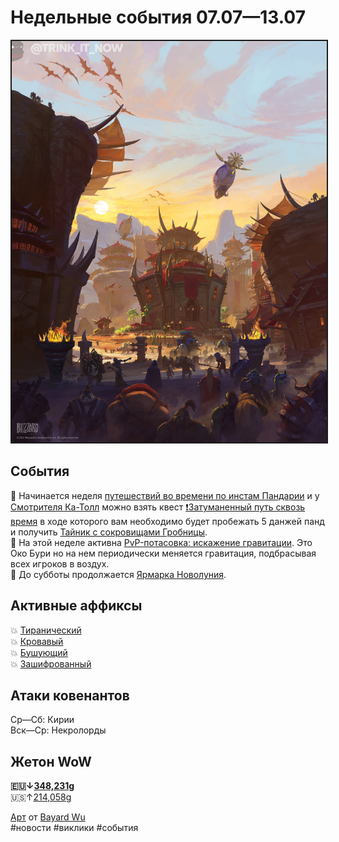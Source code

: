 # Недельные события 07.07—13.07

<html>
<center>
<img src=https://raw.githubusercontent.com/MagicalCow/TrinkIT-News/main/Sources/Assets/Weeklies/Weekly-27.jpg float=center border=2>
</center>  
</html>

## События
  📅 Начинается неделя [путешествий во времени по инстам Пандарии](https://ru.wowhead.com/event=643) и у [Смотрителя Ка-Толл](https://ru.wowhead.com/npc=166307) можно взять квест [❗Затуманенный путь сквозь время](http://ru.wowhead.com/quest=62635/) в ходе которого вам необходимо будет пробежать 5 данжей панд и получить [Тайник с сокровищами Гробницы](https://ru.wowhead.com/item=191040/).  
  📅 На этой неделе активна [PvP-потасовка: искажение гравитации](https://ru.wowhead.com/event=663/). Это Око Бури но на нем периодически меняется гравитация, подбрасывая всех игроков в воздух.   
  📅 До субботы продолжается <a href="https://ru.wowhead.com/darkmoon-faire">Ярмарка Новолуния</a>.  

## Активные аффиксы  
  💥 <a href="https://ru.wowhead.com/affix=9">Тиранический<a>  
  💥 <a href="https://ru.wowhead.com/affix=8">Кровавый<a>  
  💥 <a href="https://ru.wowhead.com/affix=124">Бушующий<a>  
  💥 <a href="https://ru.wowhead.com/affix=130">Зашифрованный<a>  

## Атаки ковенантов
  Ср—Сб: Кирии  
  Вск—Ср: Некролорды  

## Жетон WoW
  **🇪🇺↓[348,231g](https://wowtokenprices.com/EU)**  
  🇺🇸↑[214,058g](https://wowtokenprices.com/US)

<a href="https://www.artstation.com/artwork/eJmo6D">Арт</a> от <a href="https://www.artstation.com/bayardwu">Bayard Wu</a>  
#новости #виклики #события